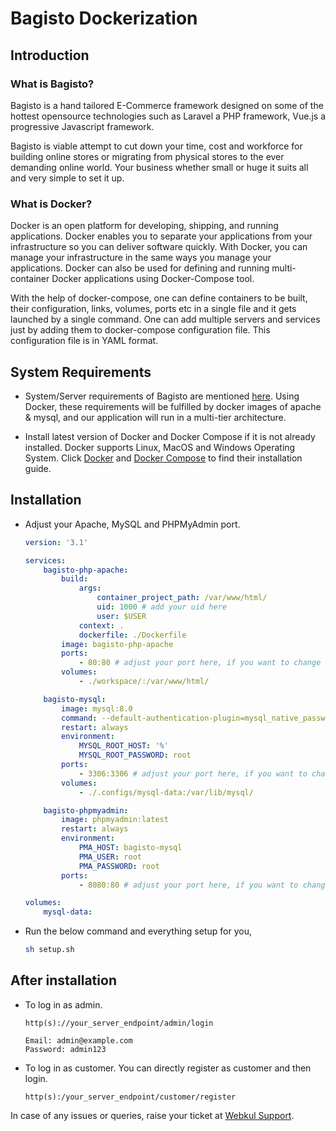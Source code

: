 # Bagisto Dockerization

## Introduction

### What is Bagisto?

Bagisto is a hand tailored E-Commerce framework designed on some of the hottest opensource technologies such as Laravel a PHP framework, Vue.js a progressive Javascript framework.

Bagisto is viable attempt to cut down your time, cost and workforce for building online stores or migrating from physical stores to the ever demanding online world. Your business whether small or huge it suits all and very simple to set it up.

### What is Docker?

Docker is an open platform for developing, shipping, and running applications. Docker enables you to separate your applications from your infrastructure so you can deliver software quickly. With Docker, you can manage your infrastructure in the same ways you manage your applications. Docker can also be used for defining and running multi-container Docker applications using Docker-Compose tool.

With the help of docker-compose, one can define containers to be built, their configuration, links, volumes, ports etc in a single file and it gets launched by a single command. One can add multiple servers and services just by adding them to docker-compose configuration file. This configuration file is in YAML format.

## System Requirements

- System/Server requirements of Bagisto are mentioned [here](https://github.com/bagisto/bagisto#2-requirements-). Using Docker, these requirements will be fulfilled by docker images of apache & mysql, and our application will run in a multi-tier architecture.

- Install latest version of Docker and Docker Compose if it is not already installed. Docker supports Linux, MacOS and Windows Operating System. Click [Docker](https://docs.docker.com/install/) and [Docker Compose](https://docs.docker.com/compose/install/) to find their installation guide.

## Installation

- Adjust your Apache, MySQL and PHPMyAdmin port.

  ~~~yml
  version: '3.1'

  services:
      bagisto-php-apache:
          build:
              args:
                  container_project_path: /var/www/html/
                  uid: 1000 # add your uid here
                  user: $USER
              context: .
              dockerfile: ./Dockerfile
          image: bagisto-php-apache
          ports:
              - 80:80 # adjust your port here, if you want to change
          volumes:
              - ./workspace/:/var/www/html/

      bagisto-mysql:
          image: mysql:8.0
          command: --default-authentication-plugin=mysql_native_password
          restart: always
          environment:
              MYSQL_ROOT_HOST: '%'
              MYSQL_ROOT_PASSWORD: root
          ports:
              - 3306:3306 # adjust your port here, if you want to change
          volumes:
              - ./.configs/mysql-data:/var/lib/mysql/

      bagisto-phpmyadmin:
          image: phpmyadmin:latest
          restart: always
          environment:
              PMA_HOST: bagisto-mysql
              PMA_USER: root
              PMA_PASSWORD: root
          ports:
              - 8080:80 # adjust your port here, if you want to change

  volumes:
      mysql-data:
  ~~~

- Run the below command and everything setup for you,

  ~~~sh
  sh setup.sh
  ~~~

## After installation

- To log in as admin.

  ~~~text
  http(s)://your_server_endpoint/admin/login

  Email: admin@example.com
  Password: admin123
  ~~~

- To log in as customer. You can directly register as customer and then login.

  ~~~text
  http(s):/your_server_endpoint/customer/register
  ~~~

In case of any issues or queries, raise your ticket at [Webkul Support](https://webkul.uvdesk.com/en/customer/create-ticket/).
